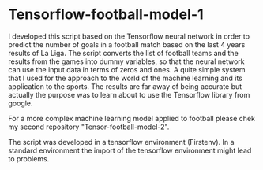 # Tensorflow-football-model-1
I developed this script based on the Tensorflow neural network in order to predict the number of goals in a football 
match based on the last 4 years results of La Liga. The script converts the list of football teams and the results from
the games into dummy variables, so that the neural network can use the input data in terms of zeros and ones.
A quite simple system that I used for the approach to the world of the machine learning and its application to the sports. 
The results are far away of being accurate but actually the purpose was to learn about to use the Tensorflow library 
from google. 

For a more complex machine learning model applied to football please chek my second repository "Tensor-football-model-2".

The script was developed in a tensorflow environment (Firstenv). In a standard environment the import of the tensorflow 
environment might lead to problems. 

